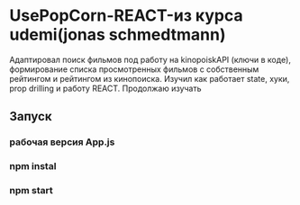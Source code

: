 # UsePopCorn-REACT-из курса udemi(jonas schmedtmann)
Адаптировал поиск фильмов под работу на kinopoiskAPI (ключи в коде), формирование списка просмотренных фильмов с собственным рейтингом и рейтингом из кинопоиска. 
Изучил как работает state, хуки, prop drilling и работу REACT. Продолжаю изучать

## Запуск
### рабочая версия App.js
### npm instal
### npm start

